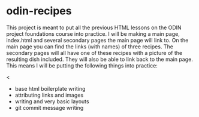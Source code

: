 # odin-recipes

This project is meant to put all the previous HTML lessons on the ODIN project foundations course into practice. 
I will be making a main page, index.html and several secondary pages the main page will link to. 
On the main page you can find the links (with names) of three recipes.
The secondary pages will all have one of these recipes with a picture of the resulting dish included. They will also be able to link back to the main page.
This means I will be putting the following things into practice:  

<
- base html boilerplate writing
- attributing links and images
- writing and very basic layouts
- git commit message writing
>
